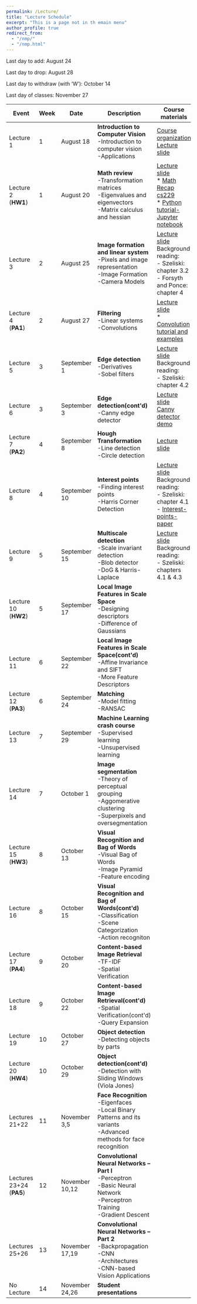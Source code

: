 ```yaml
---
permalink: /Lecture/
title: "Lecture Schedule"
excerpt: "This is a page not in th emain menu"
author_profile: true
redirect_from: 
  - "/nmp/"
  - "/nmp.html"
---
```


Last day to add:  August 24

Last day to drop:  August 28

Last day to withdraw (with ‘W’): October 14

Last day of classes: November 27

| Event      |  Week | Date        |            Description                                       |  Course materials            |  Recordings  |
| --------     | ------|------------ | ------------------------------------------------------------ |--------------------|--------------------|
| Lecture 1    |   1   |August 18    | **Introduction to  Computer Vision** <br>-Introduction to computer vision<br>-Applications| [Course organization](https://drive.google.com/file/d/1FkkD3Clew9aFUNvjxdAy8T-gf99bOFRL/view?usp=sharing) <br>  [Lecture slide](https://drive.google.com/file/d/1_PrGEuEMubJciySggpP5zvd-NrVPLOBK/view?usp=sharing)    |[organization](https://drive.google.com/file/d/1htd-nc4f-dzogxxo6c0qm5eXK_AVuwMl/view?usp=sharing)<br>* [chat](https://drive.google.com/file/d/1pgLGiWHweor1NmCFKBDr-WMQyiIaSzQP/view?usp=sharing)<br> [Video lecture](https://youtu.be/VWJYI7IcxRs)   |
| Lecture 2<br>(**HW1**)    |   1   |August 20    | **Math review** <br>-Transformation matrices<br>-Eigenvalues and eigenvectors<br>-Matrix calculus and hessian | [Lecture slide](https://drive.google.com/file/d/1uLgmV0tn49AipVu0oMFGyhmCP2plOAik/view?usp=sharing)<br>* [Math Recap cs229](https://drive.google.com/file/d/1bcolk3lmbAZiyL9nw5BsNNP4YfRWpwI3/view?usp=sharing) <br>* [Python tutorial-Jupyter notebook](https://drive.google.com/file/d/1CulmgojxRBCW7PJfKlKkFolZUsFVvvtd/view?usp=sharing) | [Video Lecture](https://youtu.be/2RJ4M_MWKu0)      |
| Lecture 3    |   2   |August 25    | **Image formation and linear system** <br>-Pixels and image representation<br>-Image Formation<br>-Camera Models | [Lecture slide](https://drive.google.com/file/d/1YMZK8qEV1YE1X4N3Vq0TgWfyHMpLI4z8/view?usp=sharing) <br> Background reading: <br>- Szeliski: chapter 3.2<br>- Forsyth and Ponce: chapter 4 |     [Video Lecture](https://youtu.be/OWemBNeciug)   |
| Lecture 4<br>(**PA1**)    |   2   |August 27    | **Filtering** <br>-Linear systems<br>-Convolutions| [Lecture slide](https://drive.google.com/file/d/1ZP9fReafxN-c5JdLFBqrStG4VC69wzaT/view?usp=sharing)<br>* [Convolution tutorial and examples](http://www.songho.ca/dsp/convolution/convolution.html)  | [Video Lecture](https://youtu.be/lMNw3pIiznA)  |
| Lecture 5    |   3   |September 1 | **Edge detection** <br>-Derivatives<br>-Sobel filters | [Lecture slide](https://drive.google.com/file/d/1yL2sbVilX8TlC9wGOoeeHvRRUj0rBTXa/view?usp=sharing) <br> Background reading: <br>- Szeliski: chapter 4.2   | [Video Lecture](https://youtu.be/OT6P7i0Z1Vw)       |
| Lecture 6    |   3   |September 3  | **Edge detection(cont'd)** <br>-Canny edge detector | [Lecture slide](https://drive.google.com/file/d/1gs6Jqxr5ek37wJF34b0jkq9IXwzyTjht/view?usp=sharing) <br>[Canny detector demo](http://bigwww.epfl.ch/demo/ip/demos/edgeDetector/) |  [Video Lecture](https://youtu.be/jhT8AHF9oOg)     |
| Lecture 7<br>(**PA2**)    |   4   |September 8        | **Hough Transformation** <br>-Line detection<br>-Circle detection|  [Lecture slide](https://drive.google.com/file/d/1IQlUs7Si8cbveGDIg6NOPbDp4JEXCnEY/view?usp=sharing)        |  [Video Lecture](https://youtu.be/0wp0QVuQ0-Y)      |
| Lecture 8    |   4   |September 10       | **Interest points** <br>-Finding interest points<br>-Harris Corner Detection |  [Lecture slide](https://drive.google.com/file/d/1vVuaXYVHcScIdSWKzw6Qs0NtHC9w_M1C/view?usp=sharing) <br> Background reading: <br>- Szeliski: chapter 4.1 <br> - [Interest-points-paper](https://drive.google.com/file/d/17touxo_mkKe7Z18UjLfc4sml26yXUbXa/view?usp=sharing)     |  [Video Lecture](https://youtu.be/YCt5ckp7l-o)      |
| Lecture 9    |   5   |September 15       | **Multiscale detection** <br>-Scale invariant detection<br>-Blob detector <br>-DoG & Harris-Laplace |  [Lecture slide](https://drive.google.com/file/d/1XF5gdq8JS9MmntwAqi3xvA3HOPutHOUA/view?usp=sharing) <br> Background reading: <br>- Szeliski: chapters 4.1 & 4.3   |  [Video lecture](https://youtu.be/CqITb9cu1V4)      |
| Lecture 10 <br>(**HW2**)   |   5   |September 17       | **Local Image Features in Scale Space** <br>-Designing descriptors<br>-Difference of Gaussians|       |        |
| Lecture 11   |   6   |September 22       | **Local Image Features in Scale Space(cont'd)** <br>-Affine Invariance and SIFT<br>-More Feature Descriptors |      |        |
| Lecture 12 <br>(**PA3**)  |   6   | September 24             | **Matching** <br>-Model fitting<br>-RANSAC |     |        |
| Lecture 13   |   7   | September 29  | **Machine Learning crash course** <br>-Supervised learning<br>-Unsupervised learning|       |        |
| Lecture 14   |   7   | October 1  | **Image segmentation** <br>-Theory of perceptual grouping<br>-Aggomerative clustering<br>-Superpixels and oversegmentation|    |       |
| Lecture 15 <br>(**HW3**)  |   8   | October 13 | **Visual Recognition and Bag of Words** <br>-Visual Bag of Words<br>-Image Pyramid<br>-Feature encoding|      |      |
| Lecture 16   |   8   | October 15 | **Visual Recognition and Bag of Words(cont'd)** <br>-Classification<br>-Scene Categorization<br>-Action recogniton|       |        |
| Lecture 17 <br>(**PA4**)  |   9   | October 20 | **Content-based Image Retrieval** <br>-TF-IDF<br>-Spatial Verification  |      |        |
| Lecture 18   |   9   | October 22 | **Content-based Image Retrieval(cont'd)** <br>-Spatial Verification(cont'd)<br>-Query Expansion |     |        |
| Lecture 19   |   10  | October 27 | **Object detection** <br>-Detecting objects by parts|       |        |
| Lecture 20 <br>(**HW4**)  |   10  | October 29 | **Object detection(cont'd)** <br>-Detection with Sliding Windows (Viola Jones) |      |        |
| Lectures 21+22 |   11  | November 3,5 | **Face Recognition** <br>-Eigenfaces<br>-Local Binary Patterns and its variants<br>-Advanced methods for face recognition|     |      |
| Lectures 23+24 <br>(**PA5**)|   12  | November 10,12 | **Convolutional Neural Networks – Part I** <br>-Perceptron<br>-Basic Neural Network<br>-Perceptron Training<br>-Gradient Descent|   |  |
| Lectures 25+26|   13  | November 17,19 | **Convolutional Neural Networks – Part 2** <br>-Backpropagation<br>-CNN<br>-Architectures<br>-CNN-based Vision Applications |    |     |
| No Lecture    |   14  | November 24,26            | **Student presentations**  |      |        |
